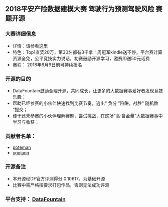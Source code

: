 ## 2018平安产险数据建模大赛 驾驶行为预测驾驶风险 赛题开源

### 大赛详细信息

- 详情：请参看[这里](http://www.datafountain.cn/#/competitions/284/intro)
- 特色：Top1直奖20万，第30名都有3千拿！周冠军kindle送不停，平台赛计算资源全免，公平竞技实力说话，初赛鼓励开源学习，邀赛即送50元话费
- 赛程： 2018年6月9日前可持续报名

### 开源的目的

- DataFountain鼓励合理开源，共同成长，让更多的大数据赛事爱好者发现竞技乐趣；
- 帮助已经参赛的小伙伴快速找到比赛节奏，逃出“ 负分 ”陷阱，战胜“ 随机数 ”提交；
- 便于还未参赛的小伙伴理解赛题，尝试挑战，在这场“高·含金量”大数据赛事中学习与收获；

### 贡献者名单：

- [poteman](https://github.com/poteman) 
- [xgqiang](https://github.com/orgs/DataFountainCode/people/xgqiang)


### 开源备注

- 本开源经DF官方评测得分 0.10617，为基础开源
- 比赛中需严格按要求打包作品，否则无法成功评测


### 平台支持： [DataFountain](http://www.datafountain.cn)


